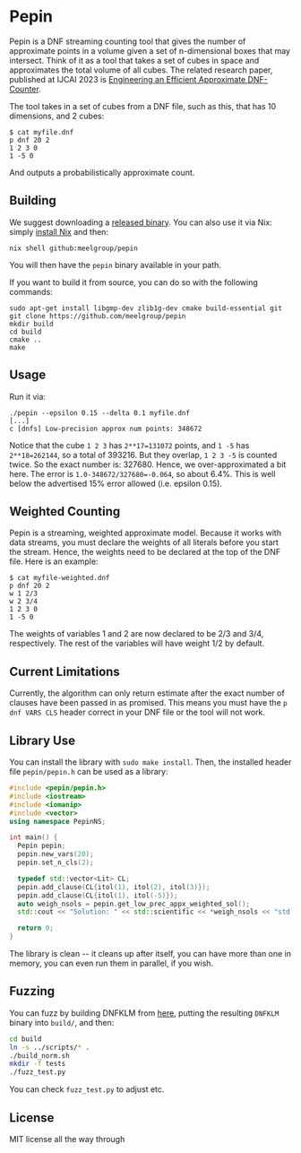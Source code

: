 # Pepin

Pepin is a DNF streaming counting tool that gives the number of approximate
points in a volume given a set of n-dimensional boxes that may intersect. Think
of it as a tool that takes a set of cubes in space and approximates the total
volume of all cubes. The related research paper, published at IJCAI 2023 is
[Engineering an Efficient Approximate
DNF-Counter](https://www.ijcai.org/proceedings/2023/226).

The tool takes in a set of cubes from a DNF file, such as this, that has 10
dimensions, and 2 cubes:
```plain
$ cat myfile.dnf
p dnf 20 2
1 2 3 0
1 -5 0
```

And outputs a probabilistically approximate count.

## Building
We suggest downloading a [released binary](https://github.com/meelgroup/pepin/releases).
You can also use it via Nix: simply [install Nix](https://nixos.org/download/) and then:
```shell
nix shell github:meelgroup/pepin
```
You will then have the `pepin` binary available in your path.

If you want to build it from source, you can do so with the following commands:
```plain
sudo apt-get install libgmp-dev zlib1g-dev cmake build-essential git
git clone https://github.com/meelgroup/pepin
mkdir build
cd build
cmake ..
make
```

## Usage
Run it via:
```plain
./pepin --epsilon 0.15 --delta 0.1 myfile.dnf
[...]
c [dnfs] Low-precision approx num points: 348672
```

Notice that the cube `1 2 3` has `2**17=131072` points, and `1 -5` has
`2**18=262144`, so a total of 393216. But they overlap, `1 2 3 -5` is counted
twice. So the exact number is: 327680. Hence, we over-approximated a bit here.
The error is `1.0-348672/327680=-0.064`, so about 6.4%. This is well below the
advertised 15% error allowed (i.e. epsilon 0.15).

## Weighted Counting
Pepin is a streaming, weighted approximate model. Because it works with data
streams, you must declare the weights of all literals before you start the
stream. Hence, the weights need to be declared at the top of the DNF file. Here
is an example:
```plain
$ cat myfile-weighted.dnf
p dnf 20 2
w 1 2/3
w 2 3/4
1 2 3 0
1 -5 0
```

The weights of variables 1 and 2 are now declared to be 2/3 and 3/4,
respectively. The rest of the variables will have weight 1/2 by default.

## Current Limitations
Currently, the algorithm can only return estimate after the exact number of
clauses have been passed in as promised. This means you must have the `p dnf
VARS CLS` header correct in your DNF file or the tool will not work.

## Library Use
You can install the library with `sudo make install`. Then, the installed
header file `pepin/pepin.h` can be used as a library:
```cpp
#include <pepin/pepin.h>
#include <iostream>
#include <iomanip>
#include <vector>
using namespace PepinNS;

int main() {
  Pepin pepin;
  pepin.new_vars(20);
  pepin.set_n_cls(2);

  typedef std::vector<Lit> CL;
  pepin.add_clause(CL{itol(1), itol(2), itol(3)});
  pepin.add_clause(CL{itol(1), itol(-5)});
  auto weigh_nsols = pepin.get_low_prec_appx_weighted_sol();
  std::cout << "Solution: " << std::scientific << *weigh_nsols << "std::endl;

  return 0;
}
```

The library is clean -- it cleans up after itself, you can have more than one
in memory, you can even run them in parallel, if you wish.

## Fuzzing
You can fuzz by building DNFKLM from
[here](https://gitlab.com/Shrotri/DNF_Counting/), putting the resulting
`DNFKLM` binary into `build/`, and then:
```bash
cd build
ln -s ../scripts/* .
./build_norm.sh
mkdir -f tests
./fuzz_test.py
```

You can check `fuzz_test.py` to adjust etc.

## License
MIT license all the way through
